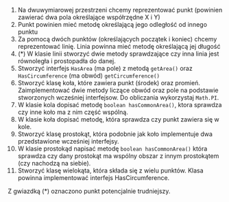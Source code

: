 1. Na dwuwymiarowej przestrzeni chcemy reprezentować punkt (powinien zawierać dwa pola określające współrzędne X i Y)
2. Punkt powinien mieć metodę określającą jego odległość od innego punktu
3. Za pomocą dwóch punktów (określających początek i koniec) chcemy reprezentować linię. Linia powinna mieć metodę określającą jej długość
4. (*) W klasie linii stworzyć dwie metody sprawdzające czy inna linia jest równoległa i prostopadła do danej.
5. Stworzyć interfejs `HasArea` (ma pole) z metodą `getArea()` oraz `HasCircumference` (ma obwód) `getCircumference()`
6. Stworzyć klasę koła, które zawiera punkt (środek) oraz promień. Zaimplementować dwie metody liczące obwód oraz pole na podstawie stworzonych wcześniej interfejsow. Do obliczania wykorzystaj `Math.PI`.
7. W klasie kola dopisać metodę `boolean hasCommonArea()`, ktora sprawdza czy inne koło ma z nim część wspólną.
8. W klasie koła dopisać metodę, która sprawdza czy punkt zawiera się w kole.
9. Stworzyć klasę prostokąt, która podobnie jak koło implementuje dwa przedstawione wcześniej interfejsy.
10. W klasie prostokąd napisać metodę `boolean hasCommonArea()` która sprawdza czy dany prostokąt ma wspólny obszar z innym prostokątem (czy nachodzą na siebie).
11. Stworzyć klasę wielokąta, która składa się z wielu punktów. Klasa powinna implementować interfejs HasCircumference.

Z gwiazdką (*) oznaczono punkt potencjalnie trudniejszy.
